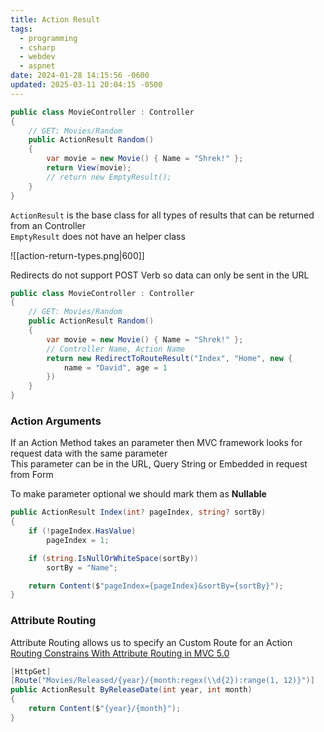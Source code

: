 ```yaml
---
title: Action Result
tags:
  - programming
  - csharp
  - webdev
  - aspnet
date: 2024-01-28 14:15:56 -0600
updated: 2025-03-11 20:04:15 -0500
---
```


````csharp
public class MovieController : Controller
{
	// GET: Movies/Random
	public ActionResult Random()
	{
		var movie = new Movie() { Name = "Shrek!" };
		return View(movie);
		// return new EmptyResult();
	}
}
````

`ActionResult` is the base class for all types of results that can be returned from an Controller  
`EmptyResult` does not have an helper class

![[action-return-types.png|600]]

Redirects do not support POST Verb so data can only be sent in the URL

````csharp
public class MovieController : Controller
{
	// GET: Movies/Random
	public ActionResult Random()
	{
		var movie = new Movie() { Name = "Shrek!" };
		// Controller Name, Action Name
		return new RedirectToRouteResult("Index", "Home", new {
			name = "David", age = 1
		})
	}
}
````

### Action Arguments

If an Action Method takes an parameter then MVC framework looks for request data with the same parameter  
This parameter can be in the URL, Query String or Embedded in request from Form

To make parameter optional we should mark them as **Nullable**

````csharp
public ActionResult Index(int? pageIndex, string? sortBy)
{
	if (!pageIndex.HasValue)
		pageIndex = 1;

	if (string.IsNullOrWhiteSpace(sortBy))
		sortBy = "Name";

	return Content($"pageIndex={pageIndex}&sortBy={sortBy}");
}
````

### Attribute Routing

Attribute Routing allows us to specify an Custom Route for an Action  
[Routing Constrains With Attribute Routing in MVC 5.0](https://www.c-sharpcorner.com/UploadFile/ff2f08/routing-constrains-with-attribute-routing-in-mvc-5-0/)

````csharp
[HttpGet]
[Route("Movies/Released/{year}/{month:regex(\\d{2}):range(1, 12)}")]
public ActionResult ByReleaseDate(int year, int month)
{
	return Content($"{year}/{month}");
}
````
